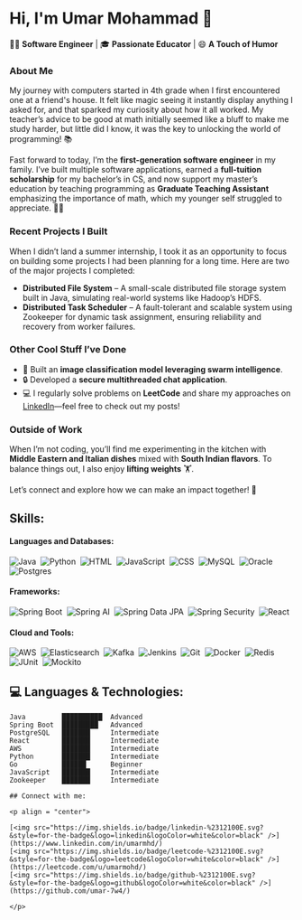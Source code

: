 # Hi, I'm Umar Mohammad 👋

👨‍💻 **Software Engineer** | 🎓 **Passionate Educator** | 😄 **A Touch of Humor**

### About Me

My journey with computers started in 4th grade when I first encountered one at a friend's house. It felt like magic seeing it instantly display anything I asked for, and that sparked my curiosity about how it all worked. My teacher’s advice to be good at math initially seemed like a bluff to make me study harder, but little did I know, it was the key to unlocking the world of programming! 📚

Fast forward to today, I’m the **first-generation software engineer** in my family. I’ve built multiple software applications, earned a **full-tuition scholarship** for my bachelor’s in CS, and now support my master’s education by teaching programming as **Graduate Teaching Assistant** emphasizing the importance of math, which my younger self struggled to appreciate. 👨‍🏫

### Recent Projects I Built

When I didn’t land a summer internship, I took it as an opportunity to focus on building some projects I had been planning for a long time. Here are two of the major projects I completed:

- **Distributed File System** – A small-scale distributed file storage system built in Java, simulating real-world systems like Hadoop’s HDFS.
- **Distributed Task Scheduler** – A fault-tolerant and scalable system using Zookeeper for dynamic task assignment, ensuring reliability and recovery from worker failures.

### Other Cool Stuff I’ve Done
- 🧠 Built an **image classification model leveraging swarm intelligence**.
- 🔒 Developed a **secure multithreaded chat application**.
- 💻 I regularly solve problems on **LeetCode** and share my approaches on [LinkedIn](https://www.linkedin.com/in/umarmhd/)—feel free to check out my posts!

### Outside of Work
When I’m not coding, you’ll find me experimenting in the kitchen with **Middle Eastern and Italian dishes** mixed with **South Indian flavors**. To balance things out, I also enjoy **lifting weights** 🏋️.  

Let’s connect and explore how we can make an impact together! 🌟

## Skills:

#### Languages and Databases:
![Java](https://img.shields.io/badge/Java-ED8B00?style=for-the-badge&logo=java&logoColor=white)&nbsp;
![Python](https://img.shields.io/badge/Python-3776AB?style=for-the-badge&logo=python&logoColor=white)&nbsp;
![HTML](https://img.shields.io/badge/HTML-239120?style=for-the-badge&logo=html5&logoColor=white)&nbsp;
![JavaScript](https://img.shields.io/badge/JavaScript-323330?style=for-the-badge&logo=javascript&logoColor=white)&nbsp;
![CSS](https://img.shields.io/badge/CSS-1572B6?style=for-the-badge&logo=css3&logoColor=white)&nbsp;
![MySQL](https://img.shields.io/badge/MySQL-00000F?style=for-the-badge&logo=mysql&logoColor=white)&nbsp;
![Oracle](https://img.shields.io/badge/Oracle-F80000?style=for-the-badge&logo=oracle&logoColor=white)&nbsp;
![Postgres](https://img.shields.io/badge/Postgres-316192?style=for-the-badge&logo=postgresql&logoColor=white)

#### Frameworks:
![Spring Boot](https://img.shields.io/badge/Spring_Boot-6DB33F?style=for-the-badge&logo=spring-boot&logoColor=white)&nbsp;
![Spring AI](https://img.shields.io/badge/Spring_AI-FF6F00?style=for-the-badge&logo=spring&logoColor=white)&nbsp;
![Spring Data JPA](https://img.shields.io/badge/Spring_Data_JPA-6DB33F?style=for-the-badge&logo=spring&logoColor=white)&nbsp;
![Spring Security](https://img.shields.io/badge/Spring_Security-6DB33F?style=for-the-badge&logo=spring&logoColor=white)&nbsp;
![React](https://img.shields.io/badge/React-20232A?style=for-the-badge&logo=react&logoColor=61DAFB)

#### Cloud and Tools:
![AWS](https://img.shields.io/badge/AWS-232F3E?style=for-the-badge&logo=amazon-aws&logoColor=white)&nbsp;
![Elasticsearch](https://img.shields.io/badge/Elasticsearch-005571?style=for-the-badge&logo=elasticsearch&logoColor=white)&nbsp;
![Kafka](https://img.shields.io/badge/Kafka-231F20?style=for-the-badge&logo=apache-kafka&logoColor=white)&nbsp;
![Jenkins](https://img.shields.io/badge/Jenkins-D24939?style=for-the-badge&logo=jenkins&logoColor=white)&nbsp;
![Git](https://img.shields.io/badge/Git-F05032?style=for-the-badge&logo=git&logoColor=white)&nbsp;
![Docker](https://img.shields.io/badge/Docker-2496ED?style=for-the-badge&logo=docker&logoColor=white)&nbsp;
![Redis](https://img.shields.io/badge/Redis-DC382D?style=for-the-badge&logo=redis&logoColor=white)&nbsp;
![JUnit](https://img.shields.io/badge/JUnit-25A162?style=for-the-badge&logo=junit5&logoColor=white)&nbsp;
![Mockito](https://img.shields.io/badge/Mockito-25A162?style=for-the-badge&logo=mockito&logoColor=white)


## 💻 Languages & Technologies:

```text
Java         ██████████  Advanced
Spring Boot  █████████   Advanced
PostgreSQL   ███████     Intermediate
React        ███████     Intermediate
AWS          ███████     Intermediate
Python       ███████     Intermediate
Go           ██████      Beginner
JavaScript   ███████     Intermediate
Zookeeper    ███████     Intermediate

## Connect with me:

<p align = "center">

[<img src="https://img.shields.io/badge/linkedin-%2312100E.svg?&style=for-the-badge&logo=linkedin&logoColor=white&color=black" />](https://www.linkedin.com/in/umarmhd/)
[<img src="https://img.shields.io/badge/leetcode-%2312100E.svg?&style=for-the-badge&logo=leetcode&logoColor=white&color=black" />](https://leetcode.com/u/umarmohd/)
[<img src="https://img.shields.io/badge/github-%2312100E.svg?&style=for-the-badge&logo=github&logoColor=white&color=black" />](https://github.com/umar-7w4/)

</p>
